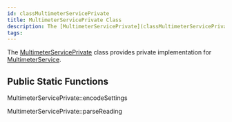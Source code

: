 ```yaml
---
id: classMultimeterServicePrivate
title: MultimeterServicePrivate Class
description: The [MultimeterServicePrivate](classMultimeterServicePrivate) class provides private implementation for [MultimeterService](classMultimeterService).
tags:
---
```

The [MultimeterServicePrivate](classMultimeterServicePrivate) class provides private implementation for [MultimeterService](classMultimeterService).



## Public Static Functions



MultimeterServicePrivate::encodeSettings



MultimeterServicePrivate::parseReading



